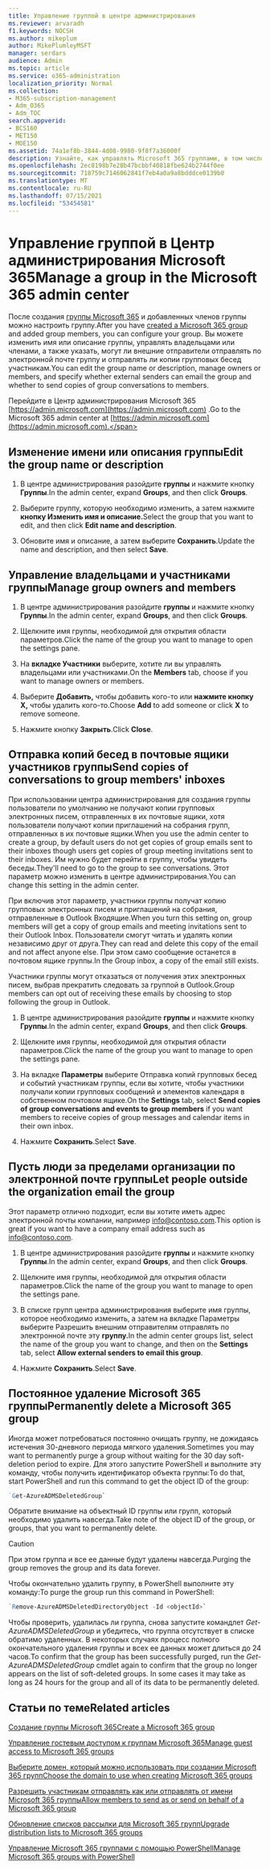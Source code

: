 ```yaml
---
title: Управление группой в центре администрирования
ms.reviewer: arvaradh
f1.keywords: NOCSH
ms.author: mikeplum
author: MikePlumleyMSFT
manager: serdars
audience: Admin
ms.topic: article
ms.service: o365-administration
localization_priority: Normal
ms.collection:
- M365-subscription-management
- Adm_O365
- Adm_TOC
search.appverid:
- BCS160
- MET150
- MOE150
ms.assetid: 74a1ef8b-3844-4d08-9980-9f8f7a36000f
description: Узнайте, как управлять Microsoft 365 группами, в том числе добавлять удалить членов группы, изменять адрес электронной почты, имя группы или описание, а также настраивать работу группы.
ms.openlocfilehash: 2ec8198b7e28b47bcbbf40818fbe624b2744f0ee
ms.sourcegitcommit: 718759c7146062841f7eb4a0a9a8bdddce0139b0
ms.translationtype: MT
ms.contentlocale: ru-RU
ms.lasthandoff: 07/15/2021
ms.locfileid: "53454581"
---
```

# <a name="manage-a-group-in-the-microsoft-365-admin-center"></a><span data-ttu-id="40fc1-103">Управление группой в Центр администрирования Microsoft 365</span><span class="sxs-lookup"><span data-stu-id="40fc1-103">Manage a group in the Microsoft 365 admin center</span></span>

<span data-ttu-id="40fc1-104">После создания [группы Microsoft 365](create-groups.md) и добавленных членов группы можно настроить группу.</span><span class="sxs-lookup"><span data-stu-id="40fc1-104">After you have [created a Microsoft 365 group](create-groups.md) and added group members, you can configure your group.</span></span> <span data-ttu-id="40fc1-105">Вы можете изменить имя или описание группы, управлять владельцами или членами, а также указать, могут ли внешние отправители отправлять по электронной почте группу и отправлять ли копии групповых бесед участникам.</span><span class="sxs-lookup"><span data-stu-id="40fc1-105">You can edit the group name or description, manage owners or members, and specify whether external senders can email the group and whether to send copies of group conversations to members.</span></span>

<span data-ttu-id="40fc1-106">Перейдите в Центр администрирования Microsoft 365 [https://admin.microsoft.com](https://admin.microsoft.com) .</span><span class="sxs-lookup"><span data-stu-id="40fc1-106">Go to the Microsoft 365 admin center at [https://admin.microsoft.com](https://admin.microsoft.com).</span></span>

## <a name="edit-the-group-name-or-description"></a><span data-ttu-id="40fc1-107">Изменение имени или описания группы</span><span class="sxs-lookup"><span data-stu-id="40fc1-107">Edit the group name or description</span></span>

1. <span data-ttu-id="40fc1-108">В центре администрирования разойдите **группы** и нажмите кнопку **Группы**.</span><span class="sxs-lookup"><span data-stu-id="40fc1-108">In the admin center, expand **Groups**, and then click **Groups**.</span></span>

2. <span data-ttu-id="40fc1-109">Выберите группу, которую необходимо изменить, а затем нажмите **кнопку Изменить имя и описание.**</span><span class="sxs-lookup"><span data-stu-id="40fc1-109">Select the group that you want to edit, and then click **Edit name and description**.</span></span>

3. <span data-ttu-id="40fc1-110">Обновите имя и описание, а затем выберите **Сохранить**.</span><span class="sxs-lookup"><span data-stu-id="40fc1-110">Update the name and description, and then select **Save**.</span></span>

## <a name="manage-group-owners-and-members"></a><span data-ttu-id="40fc1-111">Управление владельцами и участниками группы</span><span class="sxs-lookup"><span data-stu-id="40fc1-111">Manage group owners and members</span></span>

1. <span data-ttu-id="40fc1-112">В центре администрирования разойдите **группы** и нажмите кнопку **Группы**.</span><span class="sxs-lookup"><span data-stu-id="40fc1-112">In the admin center, expand **Groups**, and then click **Groups**.</span></span>

2. <span data-ttu-id="40fc1-113">Щелкните имя группы, необходимой для открытия области параметров.</span><span class="sxs-lookup"><span data-stu-id="40fc1-113">Click the name of the group you want to manage to open the settings pane.</span></span>

3. <span data-ttu-id="40fc1-114">На **вкладке Участники** выберите, хотите ли вы управлять владельцами или участниками.</span><span class="sxs-lookup"><span data-stu-id="40fc1-114">On the **Members** tab, choose if you want to manage owners or members.</span></span>

4. <span data-ttu-id="40fc1-115">Выберите **Добавить,** чтобы добавить кого-то или **нажмите кнопку X,** чтобы удалить кого-то.</span><span class="sxs-lookup"><span data-stu-id="40fc1-115">Choose **Add** to add someone or click **X** to remove someone.</span></span>

5. <span data-ttu-id="40fc1-116">Нажмите кнопку **Закрыть**.</span><span class="sxs-lookup"><span data-stu-id="40fc1-116">Click **Close**.</span></span>

## <a name="send-copies-of-conversations-to-group-members-inboxes"></a><span data-ttu-id="40fc1-117">Отправка копий бесед в почтовые ящики участников группы</span><span class="sxs-lookup"><span data-stu-id="40fc1-117">Send copies of conversations to group members' inboxes</span></span>
  
<span data-ttu-id="40fc1-118">При использовании центра администрирования для создания группы пользователи по умолчанию не получают копии групповых электронных писем, отправленных в их почтовые ящики, хотя пользователи получают копии приглашений на собрания групп, отправленных в их почтовые ящики.</span><span class="sxs-lookup"><span data-stu-id="40fc1-118">When you use the admin center to create a group, by default users do not get copies of group emails sent to their inboxes though users get copies of group meeting invitations sent to their inboxes.</span></span> <span data-ttu-id="40fc1-119">Им нужно будет перейти в группу, чтобы увидеть беседы.</span><span class="sxs-lookup"><span data-stu-id="40fc1-119">They'll need to go to the group to see conversations.</span></span> <span data-ttu-id="40fc1-120">Этот параметр можно изменить в центре администрирования.</span><span class="sxs-lookup"><span data-stu-id="40fc1-120">You can change this setting in the admin center.</span></span>

<span data-ttu-id="40fc1-121">При включив этот параметр, участники группы получат копию групповых электронных писем и приглашений на собрания, отправленные в Outlook Входящие.</span><span class="sxs-lookup"><span data-stu-id="40fc1-121">When you turn this setting on, group members will get a copy of group emails and meeting invitations sent to their Outlook Inbox.</span></span> <span data-ttu-id="40fc1-122">Пользователи смогут читать и удалять копии независимо друг от друга.</span><span class="sxs-lookup"><span data-stu-id="40fc1-122">They can read and delete this copy of the email and not affect anyone else.</span></span> <span data-ttu-id="40fc1-123">При этом само сообщение останется в почтовом ящике группы.</span><span class="sxs-lookup"><span data-stu-id="40fc1-123">In the Group inbox, a copy of the email still exists.</span></span>

<span data-ttu-id="40fc1-124">Участники группы могут отказаться от получения этих электронных писем, выбрав прекратить следовать за группой в Outlook.</span><span class="sxs-lookup"><span data-stu-id="40fc1-124">Group members can opt out of receiving these emails by choosing to stop following the group in Outlook.</span></span>

1. <span data-ttu-id="40fc1-125">В центре администрирования разойдите **группы** и нажмите кнопку **Группы**.</span><span class="sxs-lookup"><span data-stu-id="40fc1-125">In the admin center, expand **Groups**, and then click **Groups**.</span></span>

2. <span data-ttu-id="40fc1-126">Щелкните имя группы, необходимой для открытия области параметров.</span><span class="sxs-lookup"><span data-stu-id="40fc1-126">Click the name of the group you want to manage to open the settings pane.</span></span>

3. <span data-ttu-id="40fc1-127">На вкладке **Параметры** выберите  Отправка копий групповых бесед и событий участникам группы, если вы хотите, чтобы участники получали копии групповых сообщений и элементов календаря в собственном почтовом ящике.</span><span class="sxs-lookup"><span data-stu-id="40fc1-127">On the **Settings** tab, select **Send copies of group conversations and events to group members** if you want members to receive copies of group messages and calendar items in their own inbox.</span></span>

4. <span data-ttu-id="40fc1-128">Нажмите **Сохранить**.</span><span class="sxs-lookup"><span data-stu-id="40fc1-128">Select **Save**.</span></span>

## <a name="let-people-outside-the-organization-email-the-group"></a><span data-ttu-id="40fc1-129">Пусть люди за пределами организации по электронной почте группы</span><span class="sxs-lookup"><span data-stu-id="40fc1-129">Let people outside the organization email the group</span></span>

<span data-ttu-id="40fc1-130">Этот параметр отлично подходит, если вы хотите иметь адрес электронной почты компании, например info@contoso.com.</span><span class="sxs-lookup"><span data-stu-id="40fc1-130">This option is great if you want to have a company email address such as info@contoso.com.</span></span>
 
1. <span data-ttu-id="40fc1-131">В центре администрирования разойдите **группы** и нажмите кнопку **Группы**.</span><span class="sxs-lookup"><span data-stu-id="40fc1-131">In the admin center, expand **Groups**, and then click **Groups**.</span></span>

2. <span data-ttu-id="40fc1-132">Щелкните имя группы, необходимой для открытия области параметров.</span><span class="sxs-lookup"><span data-stu-id="40fc1-132">Click the name of the group you want to manage to open the settings pane.</span></span>

3. <span data-ttu-id="40fc1-133">В списке групп центра администрирования выберите имя группы, которое необходимо  изменить, а затем на вкладке Параметры выберите Разрешить внешним отправителям отправлять по электронной почте эту **группу.**</span><span class="sxs-lookup"><span data-stu-id="40fc1-133">In the admin center groups list, select the name of the group you want to change, and then on the **Settings** tab, select **Allow external senders to email this group**.</span></span>
    
4. <span data-ttu-id="40fc1-134">Нажмите **Сохранить**.</span><span class="sxs-lookup"><span data-stu-id="40fc1-134">Select **Save**.</span></span>

## <a name="permanently-delete-a-microsoft-365-group"></a><span data-ttu-id="40fc1-135">Постоянное удаление Microsoft 365 группы</span><span class="sxs-lookup"><span data-stu-id="40fc1-135">Permanently delete a Microsoft 365 group</span></span>

<span data-ttu-id="40fc1-136">Иногда может потребоваться постоянно очищать группу, не дожидаясь истечения 30-дневного периода мягкого удаления.</span><span class="sxs-lookup"><span data-stu-id="40fc1-136">Sometimes you may want to permanently purge a group without waiting for the 30 day soft-deletion period to expire.</span></span> <span data-ttu-id="40fc1-137">Для этого запустите PowerShell и выполните эту команду, чтобы получить идентификатор объекта группы:</span><span class="sxs-lookup"><span data-stu-id="40fc1-137">To do that, start PowerShell and run this command to get the object ID of the group:</span></span>
 
 ```powershell
`Get-AzureADMSDeletedGroup`
```

<span data-ttu-id="40fc1-138">Обратите внимание на объектный ID группы или групп, который необходимо удалить навсегда.</span><span class="sxs-lookup"><span data-stu-id="40fc1-138">Take note of the object ID of the group, or groups, that you want to permanently delete.</span></span>
  
> [!CAUTION]
> <span data-ttu-id="40fc1-139">При этом группа и все ее данные будут удалены навсегда.</span><span class="sxs-lookup"><span data-stu-id="40fc1-139">Purging the group removes the group and its data forever.</span></span> 
  
<span data-ttu-id="40fc1-140">Чтобы окончательно удалить группу, в PowerShell выполните эту команду:</span><span class="sxs-lookup"><span data-stu-id="40fc1-140">To purge the group run this command in PowerShell:</span></span>

```powershell
`Remove-AzureADMSDeletedDirectoryObject -Id <objectId>`
```

<span data-ttu-id="40fc1-p105">Чтобы проверить, удалилась ли группа, снова запустите командлет  *Get-AzureADMSDeletedGroup*  и убедитесь, что группа отсутствует в списке обратимо удаленных. В некоторых случаях процесс полного окончательного удаления группы и всех ее данных может длиться до 24 часов.</span><span class="sxs-lookup"><span data-stu-id="40fc1-p105">To confirm that the group has been successfully purged, run the  *Get-AzureADMSDeletedGroup*  cmdlet again to confirm that the group no longer appears on the list of soft-deleted groups. In some cases it may take as long as 24 hours for the group and all of its data to be permanently deleted.</span></span> 
  
## <a name="related-articles"></a><span data-ttu-id="40fc1-143">Статьи по теме</span><span class="sxs-lookup"><span data-stu-id="40fc1-143">Related articles</span></span>

[<span data-ttu-id="40fc1-144">Создание группы Microsoft 365</span><span class="sxs-lookup"><span data-stu-id="40fc1-144">Create a Microsoft 365 group</span></span>](create-groups.md)

[<span data-ttu-id="40fc1-145">Управление гостевым доступом к группам Microsoft 365</span><span class="sxs-lookup"><span data-stu-id="40fc1-145">Manage guest access to Microsoft 365 groups</span></span>](https://support.microsoft.com/office/bfc7a840-868f-4fd6-a390-f347bf51aff6)

[<span data-ttu-id="40fc1-146">Выберите домен, который можно использовать при создании Microsoft 365 групп</span><span class="sxs-lookup"><span data-stu-id="40fc1-146">Choose the domain to use when creating Microsoft 365 groups</span></span>](../../solutions/choose-domain-to-create-groups.md)

[<span data-ttu-id="40fc1-147">Разрешить участникам отправлять как или отправлять от имени Microsoft 365 группы</span><span class="sxs-lookup"><span data-stu-id="40fc1-147">Allow members to send as or send on behalf of a Microsoft 365 group</span></span>](../../solutions/allow-members-to-send-as-or-send-on-behalf-of-group.md)

[<span data-ttu-id="40fc1-148">Обновление списков рассылки для Microsoft 365 групп</span><span class="sxs-lookup"><span data-stu-id="40fc1-148">Upgrade distribution lists to Microsoft 365 groups</span></span>](../manage/upgrade-distribution-lists.md)

[<span data-ttu-id="40fc1-149">Управление Microsoft 365 группами с помощью PowerShell</span><span class="sxs-lookup"><span data-stu-id="40fc1-149">Manage Microsoft 365 groups with PowerShell</span></span>](../../enterprise/manage-microsoft-365-groups-with-powershell.md)
